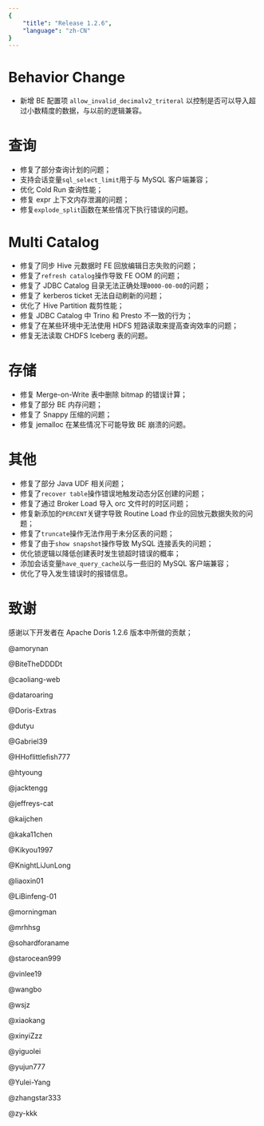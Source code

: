```yaml
---
{
    "title": "Release 1.2.6",
    "language": "zh-CN"
}
---
```


<!--
Licensed to the Apache Software Foundation (ASF) under one
or more contributor license agreements.  See the NOTICE file
distributed with this work for additional information
regarding copyright ownership.  The ASF licenses this file
to you under the Apache License, Version 2.0 (the
"License"); you may not use this file except in compliance
with the License.  You may obtain a copy of the License at

  http://www.apache.org/licenses/LICENSE-2.0

Unless required by applicable law or agreed to in writing,
software distributed under the License is distributed on an
"AS IS" BASIS, WITHOUT WARRANTIES OR CONDITIONS OF ANY
KIND, either express or implied.  See the License for the
specific language governing permissions and limitations
under the License.
-->



# Behavior Change

- 新增 BE 配置项 `allow_invalid_decimalv2_triteral` 以控制是否可以导入超过小数精度的数据，与以前的逻辑兼容。


# 查询

- 修复了部分查询计划的问题；
- 支持会话变量`sql_select_limit`用于与 MySQL 客户端兼容；
- 优化 Cold Run 查询性能；
- 修复 expr 上下文内存泄漏的问题；
- 修复`explode_split`函数在某些情况下执行错误的问题。

# Multi Catalog

- 修复了同步 Hive 元数据时 FE 回放编辑日志失败的问题；
- 修复了`refresh catalog`操作导致 FE OOM 的问题；
- 修复了 JDBC Catalog 目录无法正确处理`0000-00-00`的问题；
- 修复了 kerberos ticket 无法自动刷新的问题；
- 优化了 Hive Partition 裁剪性能；
- 修复 JDBC Catalog 中 Trino 和 Presto 不一致的行为；
- 修复了在某些环境中无法使用 HDFS 短路读取来提高查询效率的问题；
- 修复无法读取 CHDFS Iceberg 表的问题。

# 存储

- 修复 Merge-on-Write 表中删除 bitmap 的错误计算；
- 修复了部分 BE 内存问题；
- 修复了 Snappy 压缩的问题；
- 修复 jemalloc 在某些情况下可能导致 BE 崩溃的问题。

# 其他

- 修复了部分 Java UDF 相关问题；
- 修复了`recover table`操作错误地触发动态分区创建的问题；
- 修复了通过 Broker Load 导入 orc 文件时的时区问题；
- 修复新添加的`PERCENT`关键字导致 Routine Load 作业的回放元数据失败的问题；
- 修复了`truncate`操作无法作用于未分区表的问题；
- 修复了由于`show snapshot`操作导致 MySQL 连接丢失的问题；
- 优化锁逻辑以降低创建表时发生锁超时错误的概率；
- 添加会话变量`have_query_cache`以与一些旧的 MySQL 客户端兼容；
- 优化了导入发生错误时的报错信息。

# 致谢

感谢以下开发者在 Apache Doris 1.2.6 版本中所做的贡献；

@amorynan

@BiteTheDDDDt

@caoliang-web

@dataroaring

@Doris-Extras

@dutyu

@Gabriel39

@HHoflittlefish777

@htyoung

@jacktengg

@jeffreys-cat

@kaijchen

@kaka11chen

@Kikyou1997

@KnightLiJunLong

@liaoxin01

@LiBinfeng-01

@morningman

@mrhhsg

@sohardforaname

@starocean999

@vinlee19

@wangbo

@wsjz

@xiaokang

@xinyiZzz

@yiguolei

@yujun777

@Yulei-Yang

@zhangstar333

@zy-kkk
